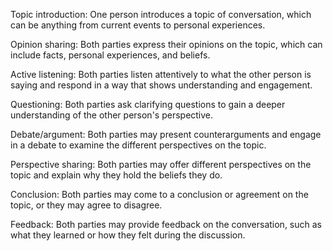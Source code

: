 Topic introduction: One person introduces a topic of conversation, which can be anything from current events to personal experiences.

Opinion sharing: Both parties express their opinions on the topic, which can include facts, personal experiences, and beliefs.

Active listening: Both parties listen attentively to what the other person is saying and respond in a way that shows understanding and engagement.

Questioning: Both parties ask clarifying questions to gain a deeper understanding of the other person's perspective.

Debate/argument: Both parties may present counterarguments and engage in a debate to examine the different perspectives on the topic.

Perspective sharing: Both parties may offer different perspectives on the topic and explain why they hold the beliefs they do.

Conclusion: Both parties may come to a conclusion or agreement on the topic, or they may agree to disagree.

Feedback: Both parties may provide feedback on the conversation, such as what they learned or how they felt during the discussion.